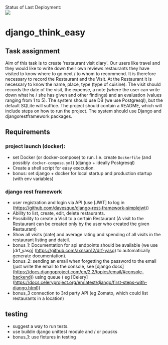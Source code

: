 Status of Last Deployment:<br>
<img src="https://github.com/kaskad737/django_think_easy/actions/workflows/django.yml/badge.svg?branch=master">
<br>

# django_think_easy

## Task assignment
Aim of this task is to create 'restaurant visit diary'. Our users like travel and they would like to write down their own reviews restaurants they have visited to know where to go next / to whom to recommend. It is therefore necessary to record the Restaurant and the Visit. At the Restaurant it is necessary to know the name, place, type (type of cuisine). The visit should records the date of the visit, the expense, a note (where the user can write down what he / she has given and other findings) and an evaluation (values ​​ranging from 1 to 5).
The system should use DB (we use Postgresql), but the default SQLite will suffice. The project should contain a README, which will include steps on how to run the project. The system should use Django and djangorestframework packages.
## Requirements
### project launch (docker):
- set Docker (or docker-compose) to run. I.e. create `Dockerfile` (and possibly` docker-compose.yml`) (django + ideally Postgresql)
- Create a shell script for easy execution.
- bonus: set django + docker for local startup and production startup (with env variables)
### django rest framework
- user registration and login via API (use [JWT] to log in (https://github.com/davesque/django-rest-framework-simplejwt))
- Ability to list, create, edit, delete restaurants.
- Possibility to create a Visit to a certain Restaurant (A visit to the Restaurant can be created only by the user who created the given Restaurant)
- Show all visits (date) and average rating and spending of all visits in the restaurant listing and dateil.
- bonus_1: Documentation for api endpoints should be available (we use [drf_yasg] (https://github.com/axnsan12/drf-yasg) to automatically generate documentation).
- bonus_2: sending an email when forgetting the password to the email (just write the email to the console, see [django docs] (https://docs.djangoproject.com/en/2.2/topics/email/#console-backend)) using queue ( eg [Celery] (https://docs.celeryproject.org/en/latest/django/first-steps-with-django.html))
- bonus_3 connection to 3rd party API (eg Zomato, which could list restaurants in a location)
## testing
- suggest a way to run tests.
- use buildin django unittest module and / or pousks
- bonus_1: use fixtures in testing
